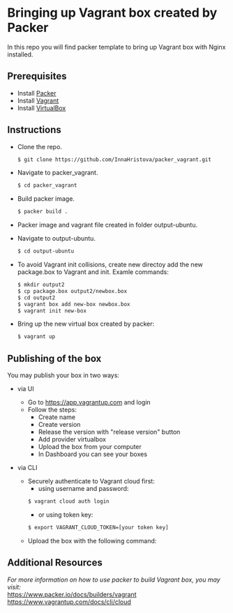 # Bringing up Vagrant box created by Packer

In this repo you will find packer template to bring up Vagrant box with Nginx installed. 

## Prerequisites

* Install [Packer](https://learn.hashicorp.com/tutorials/packer/get-started-install-cli)
* Install [Vagrant](https://www.vagrantup.com/downloads)  
* Install [VirtualBox](https://www.virtualbox.org/wiki/Downloads)


## Instructions

* Clone the repo.

  ```bash
  $ git clone https://github.com/InnaHristova/packer_vagrant.git
  ``` 

* Navigate to packer_vagrant.

  ```bash
  $ cd packer_vagrant
  ```
* Build packer image. 
  
  ```bash
  $ packer build .
  ```    

* Packer image and vagrant file created in folder output-ubuntu.    

* Navigate to output-ubuntu.

  ```bash
  $ cd output-ubuntu
  ```

* To avoid Vagrant init collisions, create new directoy add the new package.box to Vagrant and init. Examle commands:

  ```bash
  $ mkdir output2
  $ cp package.box output2/newbox.box
  $ cd output2
  $ vagrant box add new-box newbox.box
  $ vagrant init new-box
  ```    

* Bring up the new virtual box created by packer:

  ```bash
  $ vagrant up
  ```    
 
## Publishing of the box    

You may publish your box in two ways:

* via UI  
  * Go to https://app.vagrantup.com and login  
  * Follow the steps:  
    * Create name  
    * Create version  
    * Release the version with "release version" button  
    * Add provider virtualbox
    * Upload the box from your computer
    * In Dashboard you can see your boxes
    
* via CLI    
  * Securely authenticate to Vagrant cloud first:    
      * using username and password:      
      ```bash
      $ vagrant cloud auth login
      ```
      * or using token key:     
      ```bash
      $ export VAGRANT_CLOUD_TOKEN=[your token key]
      ```    
   * Upload the box with the following command:    
 
## Additional Resources
*For more information on how to use packer to build Vagrant box, you may visit:*    
https://www.packer.io/docs/builders/vagrant
https://www.vagrantup.com/docs/cli/cloud
